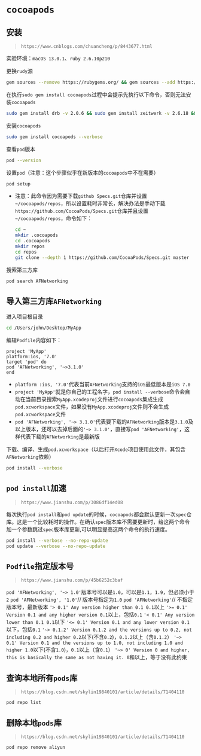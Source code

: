 # `cocoapods`



## 安装

>`https://www.cnblogs.com/chuancheng/p/8443677.html`

实验环境：`macOS 13.0.1`、`ruby 2.6.10p210`

更换`rudy`源

```bash
gem sources --remove https://rubygems.org/ && gem sources --add https://gems.ruby-china.com
```

在执行`sudo gem install cocoapods`过程中会提示先执行以下命令，否则无法安装`cocoapods`

```bash
sudo gem install drb -v 2.0.6 && sudo gem install zeitwerk -v 2.6.18 && sudo gem install activesupport -v 6.1.7.10
```

安装`cocoapods`

```bash
sudo gem install cocoapods --verbose
```

查看`pod`版本

```bash
pod --version
```

设置`pod`（注意：这个步骤似乎在新版本的`cocoapods`中不在需要）

```bash
pod setup
```

- 注意：此命令因为需要下载`github Specs.git`仓库并设置`~/cocoapods/repos`，所以设置耗时非常长，解决办法是手动下载`https://github.com/CocoaPods/Specs.git`仓库并且设置`~/cocoapods/repos`，命令如下：

  ```bash
  cd ~
  mkdir .cocoapods
  cd .cocoapods
  mkdir repos
  cd repos
  git clone --depth 1 https://github.com/CocoaPods/Specs.git master
  ```

搜索第三方库

```bash
pod search AFNetworking
```



## 导入第三方库`AFNetworking`

进入项目根目录

```bash
cd /Users/john/Desktop/MyApp
```

编辑`Podfile`内容如下：

```nginx
project 'MyApp'
platform:ios, '7.0'
target 'pod' do
pod 'AFNetworking', '~>3.1.0'
end
```

- `platform :ios, '7.0'`代表当前`AFNetworking`支持的`iOS`最低版本是`iOS 7.0`
-  `project 'MyApp'`就是你自己的工程名字，`pod install --verbose`命令会自动在当前目录搜索`MyApp.xcodeproj`文件进行`cocoapods`集成生成`pod.xcworkspace`文件，如果没有`MyApp.xcodeproj`文件则不会生成`pod.xcworkspace`文件
- `pod 'AFNetworking', '~> 3.1.0'`代表要下载的`AFNetworking`版本是`3.1.0`及以上版本，还可以去掉后面的`'~> 3.1.0'`，直接写`pod 'AFNetworking'`，这样代表下载的`AFNetworking`是最新版

下载、编译、生成`pod.xcworkspace`（以后打开`Xcode`项目使用此文件，其包含`AFNetworking`依赖）

```bash
pod install --verbose
```



## `pod install`加速

>`https://www.jianshu.com/p/3086df14ed08`

每次执行`pod install`和`pod update`的时候，`cocoapods`都会默认更新一次`spec`仓库。这是一个比较耗时的操作。在确认`spec`版本库不需要更新时，给这两个命令加一个参数跳过`spec`版本库更新,可以明显提高这两个命令的执行速度。

```bash
pod install --verbose --no-repo-update
pod update --verbose --no-repo-update
```



## `Podfile`指定版本号

>`https://www.jianshu.com/p/45b6252c3baf`

`pod 'AFNetworking', '~> 1.0'`版本号可以是`1.0`，可以是`1.1`，`1.9`，但必须小于`2`
`pod 'AFNetworking', '1.0'`// 版本号指定为`1.0`
`pod 'AFNetworking'`// 不指定版本号，最新版本
`'> 0.1' Any version higher than 0.1 0.1`以上
`'>= 0.1' Version 0.1 and any higher version 0.1`以上，包括`0.1`
`'< 0.1' Any version lower than 0.1 0.1`以下
`'<= 0.1' Version 0.1 and any lower version 0.1`以下，包括`0.1`
`'~> 0.1.2' Version 0.1.2 and the versions up to 0.2, not including 0.2 and higher 0.2`以下(不含`0.2`)，`0.1.2`以上（含`0.1.2`）
`'~> 0.1' Version 0.1 and the versions up to 1.0, not including 1.0 and higher 1.0`以下(不含`1.0`)，`0.1`以上（含`0.1`）
`'~> 0' Version 0 and higher, this is basically the same as not having it. 0`和以上，等于没有此约束



## 查询本地所有`pods`库

> `https://blog.csdn.net/skylin19840101/article/details/71404110`

```bash
pod repo list
```



## 删除本地`pods`库

> `https://blog.csdn.net/skylin19840101/article/details/71404110`

```bash
pod repo remove aliyun
```

